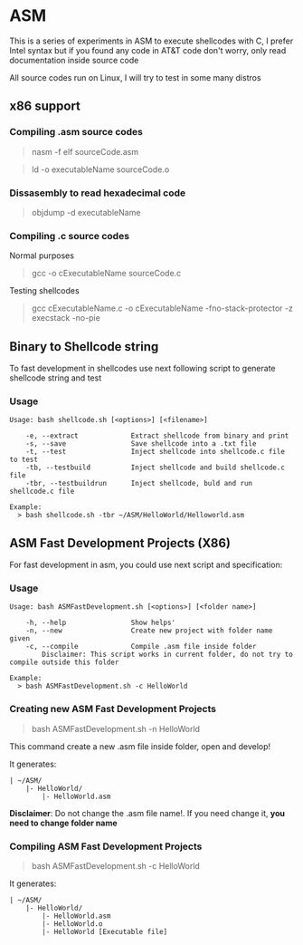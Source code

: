 # ASM

This is a series of experiments in ASM to execute shellcodes with C, I prefer Intel syntax but if you found any code in AT&T code don't worry, only read documentation inside source code

All source codes run on Linux, I will try to test in some many distros

## x86 support

### Compiling .asm source codes

> nasm -f elf sourceCode.asm

> ld -o executableName sourceCode.o

### Dissasembly to read hexadecimal code

> objdump -d executableName

### Compiling .c source codes

Normal purposes

> gcc -o cExecutableName sourceCode.c

Testing shellcodes

> gcc cExecutableName.c -o cExecutableName -fno-stack-protector -z execstack -no-pie

## Binary to Shellcode string

To fast development in shellcodes use next following script to generate shellcode string and test

### Usage

    Usage: bash shellcode.sh [<options>] [<filename>]
    
        -e, --extract             Extract shellcode from binary and print
        -s, --save                Save shellcode into a .txt file
        -t, --test                Inject shellcode into shellcode.c file to test
        -tb, --testbuild          Inject shellcode and build shellcode.c file
        -tbr, --testbuildrun      Inject shellcode, buld and run shellcode.c file
    
    Example:
      > bash shellcode.sh -tbr ~/ASM/HelloWorld/Helloworld.asm

## ASM Fast Development Projects (X86)

For fast development in asm, you could use next script and specification:

### Usage

    Usage: bash ASMFastDevelopment.sh [<options>] [<folder name>]
    
        -h, --help                Show helps'
        -n, --new                 Create new project with folder name given
        -c, --compile             Compile .asm file inside folder
            Disclaimer: This script works in current folder, do not try to compile outside this folder
    
    Example:
      > bash ASMFastDevelopment.sh -c HelloWorld
    

### Creating new ASM Fast Development Projects

> bash ASMFastDevelopment.sh -n HelloWorld

This command create a new .asm file inside folder, open and develop!

It generates:

    | ~/ASM/
        |- HelloWorld/
            |- HelloWorld.asm

**Disclaimer**: Do not change the .asm file name!. If you need change it, **you need to change folder name**

### Compiling ASM Fast Development Projects

> bash ASMFastDevelopment.sh -c HelloWorld

It generates:

    | ~/ASM/
        |- HelloWorld/
            |- HelloWorld.asm
            |- HelloWorld.o
            |- HelloWorld [Executable file]
